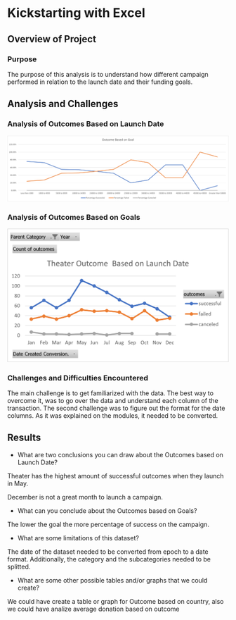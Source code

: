 # Kickstarting with Excel

## Overview of Project

### Purpose
The purpose of this analysis is to understand how different campaign performed in relation to the launch date and their funding goals.

## Analysis and Challenges

### Analysis of Outcomes Based on Launch Date

![LaunchDate](https://github.com/bernardinoe/kickstarter-analysis/blob/main/Resources/Outcomes_vs_Goals.png)

### Analysis of Outcomes Based on Goals

![Goals](https://github.com/bernardinoe/kickstarter-analysis/blob/main/Resources/Theater_Outcomes_vs_Launch.png)

### Challenges and Difficulties Encountered
The main challenge is to get familiarized with the data. The best way to overcome it, was to go over the data and understand each column of the transaction. The second challenge was to figure out the format for the date columns. As it was explained on the modules, it needed to be converted. 

## Results

- What are two conclusions you can draw about the Outcomes based on Launch Date?

Theater has the highest amount of successful outcomes when they launch in May.

December is not a great month to launch a campaign.

- What can you conclude about the Outcomes based on Goals?

The lower the goal the more percentage of success on the campaign. 

- What are some limitations of this dataset?

The date of the dataset needed to be converted from epoch to a date format. Additionally, the category and the subcategories needed to be splitted.

- What are some other possible tables and/or graphs that we could create?

We could have create a table or graph for Outcome based on country, also we could have analize average donation based on outcome